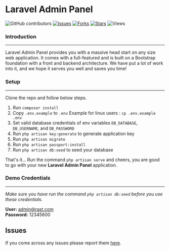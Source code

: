 # Laravel Admin Panel



![GitHub contributors](https://img.shields.io/github/contributors/raihanafroz/laravel-adminpanel-livewire.svg)
[![Issues](https://img.shields.io/github/issues/raihanafroz/laravel-adminpanel-livewire?style=flat-square)](https://github.com/raihanafroz/laravel-adminpanel-livewire/issues)
[![Forks](https://img.shields.io/github/forks/raihanafroz/laravel-adminpanel-livewire?style=flat-square)](https://github.com/raihanafroz/laravel-adminpanel-livewire/network/members)
[![Stars](https://img.shields.io/github/stars/raihanafroz/laravel-adminpanel-livewire?style=flat-square)](https://github.com/raihanafroz/laravel-adminpanel-livewire/stargazers)
![Views](https://visitor-badge.laobi.icu/badge?page_id=raihanafroz.laravel-adminpanel-livewire&left_text=Views)<br>

### Introduction
---
Laravel Admin Panel provides you with a massive head start on any size web application. It comes with a full-featured and is built on a Bootstrap foundation with a front and backend architecture. We have put a lot of work into it, and we hope it serves you well and saves you time!



### Setup
---
Clone the repo and follow below steps.
1. Run `composer install`
2. Copy `.env.example` to `.env` Example for linux users : `cp .env.example .env`
3. Set valid database credentials of env variables `DB_DATABASE`, `DB_USERNAME`, and `DB_PASSWORD`
4. Run `php artisan key:generate` to generate application key
5. Run `php artisan migrate`
6. Run `php artisan passport:install`
7. Run `php artisan db:seed` to seed your database

[//]: # (8. Run `npm i` &#40;Recommended node version `>= V16.0`&#41;)
[//]: # (9. Run `npm run dev` or `npm run prod` as per your environment)

That's it... Run the command `php artisan serve` and cheers, you are good to go with your new **Laravel Admin Panel** application.


### Demo Credentials
---
*Make sure you have run the command `php artisan db:seed` before you use these credentials.*

**User:** admin@rast.com\
**Password:** 12345600


## Issues
If you come across any issues please report them [here](https://github.com/raihanafroz/laravel-adminpanel-livewire/issues).


